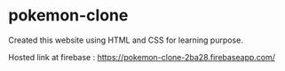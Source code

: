 # pokemon-clone 

Created this website using HTML and CSS for learning purpose.

Hosted link at firebase : https://pokemon-clone-2ba28.firebaseapp.com/

